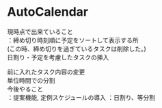 # AutoCalendar
現時点で出来ていること<br/>
：締め切り時刻順に予定をソートして表示する所<br/>
  (この時、締め切りを過ぎているタスクは削除した。)<br/>
  日割り・予定を考慮したタスクの挿入<br/>

  前に入れたタスク内容の変更<br/>
  単位時間での分割<br/>
今後やること<br/>
：提案機能, 定例スケジュールの導入
：日割り、等分割
